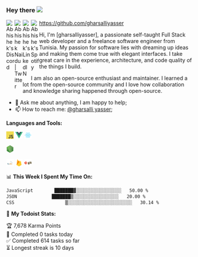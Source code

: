 ### Hey there <img src="https://media.giphy.com/media/hvRJCLFzcasrR4ia7z/giphy.gif" width="25px">
<a href="https://discord.gg/XTW52Kt">
  <img align="left" alt="Abhishek's Discord" width="22px" src="https://raw.githubusercontent.com/peterthehan/peterthehan/master/assets/discord.svg" />
  https://github.com/gharsalliyasser
</a>
<a href="https://twitter.com/abhisheknaiidu">
  <img align="left" alt="Abhishek Naidu | Twitter" width="22px" src="https://raw.githubusercontent.com/peterthehan/peterthehan/master/assets/twitter.svg" />
</a>
<a href="https://www.linkedin.com/in/abhisheknaiidu/">
  <img align="left" alt="Abhishek's LinkedIN" width="22px" src="https://raw.githubusercontent.com/peterthehan/peterthehan/master/assets/linkedin.svg" />
</a>
<a href="https://open.spotify.com/user/e90fe4zsndbm6xoe2t7t8kogf?si=WaLKpwvWTle0btle2qPb6g">
  <img align="left" alt="Abhishek's Spotify" width="22px" src="https://raw.githubusercontent.com/peterthehan/peterthehan/master/assets/spotify.svg" />
</a>


<br />

Hi, I'm [gharsalliyasser], a passionate self-taught Full Stack web developer and a freelance software engineer from Tunisia. My passion for software lies with dreaming up ideas and making them come true with elegant interfaces. I take great care in the experience, architecture, and code quality of the things I build.

I am also an open-source enthusiast and maintainer. I learned a lot from the open-source community and I love how collaboration and knowledge sharing happened through open-source.


  <!-- <img align="right" alt="GIF" src="https://github.com/abhisheknaiidu/abhisheknaiidu/blob/master/code.gif?raw=true" width="500" height="320" /> -->
  
- 💬 Ask me about anything, I am happy to help;
- 📫 How to reach me: [@gharsalli yasser](https://twitter.com/gharsalliyasser);

**Languages and Tools:**  

<code><img height="20" src="https://raw.githubusercontent.com/github/explore/80688e429a7d4ef2fca1e82350fe8e3517d3494d/topics/javascript/javascript.png"></code>
<code><img height="20" src="https://raw.githubusercontent.com/github/explore/80688e429a7d4ef2fca1e82350fe8e3517d3494d/topics/vue/vue.png"></code>
<code><img height="20" src="https://raw.githubusercontent.com/github/explore/80688e429a7d4ef2fca1e82350fe8e3517d3494d/topics/react/react.png"></code>
<!-- <code><img height="20" src="https://raw.githubusercontent.com/github/explore/5c058a388828bb5fde0bcafd4bc867b5bb3f26f3/topics/graphql/graphql.png"></code> -->
<code><img height="20" src="https://raw.githubusercontent.com/github/explore/80688e429a7d4ef2fca1e82350fe8e3517d3494d/topics/nodejs/nodejs.png"></code>
<!-- <code><img height="20" src="https://raw.githubusercontent.com/github/explore/80688e429a7d4ef2fca1e82350fe8e3517d3494d/topics/cpp/cpp.png"></code> -->
<!-- <code><img height="20" src="https://raw.githubusercontent.com/github/explore/80688e429a7d4ef2fca1e82350fe8e3517d3494d/topics/python/python.png"></code> -->
<code><img height="20" src="https://raw.githubusercontent.com/github/explore/80688e429a7d4ef2fca1e82350fe8e3517d3494d/topics/mysql/mysql.png"></code>
<code><img height="20" src="https://raw.githubusercontent.com/github/explore/80688e429a7d4ef2fca1e82350fe8e3517d3494d/topics/firebase/firebase.png"></code>
<code><img height="20" src="https://raw.githubusercontent.com/github/explore/80688e429a7d4ef2fca1e82350fe8e3517d3494d/topics/git/git.png"></code>

📊 **This Week I Spent My Time On:**
<!--START_SECTION:waka-->
```text
JavaScript        ███████▓░░░░░░░░░░░░░░░░░   50.00 % 
JSON             ███████▒░░░░░░░░░░░░░░░░░   20.00 % 
CSS                   ▒░░░░░░░░░░░░░░░░░░░░░░░░   30.14 % 
```
<!--END_SECTION:waka-->


🚧 **My Todoist Stats:**
<!-- TODO-IST:START -->
🏆  7,678 Karma Points           
🌸  Completed 0 tasks today           
✅  Completed 614 tasks so far           
⏳  Longest streak is 10 days
<!-- TODO-IST:END -->







